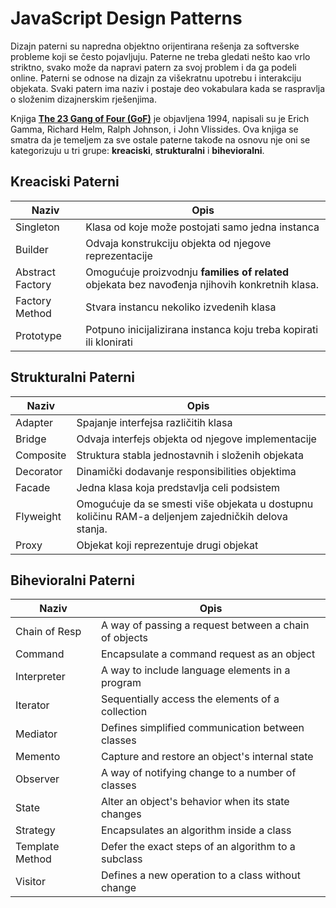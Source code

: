 # JavaScript Design Patterns

Dizajn paterni su napredna objektno orijentirana rešenja za softverske probleme koji se često pojavljuju. Paterne ne treba gledati nešto kao vrlo striktno, svako može da napravi patern za svoj problem i da ga podeli online. Paterni se odnose na dizajn za višekratnu upotrebu i interakciju objekata. Svaki patern ima naziv i postaje deo vokabulara kada se raspravlja o složenim dizajnerskim rješenjima.

Knjiga **[The 23 Gang of Four (GoF)](https://springframework.guru/gang-of-four-design-patterns/)** je objavljena 1994, napisali su je Erich Gamma, Richard Helm, Ralph Johnson, i John Vlissides. Ova knjiga se smatra da je temeljem za sve ostale paterne takođe na osnovu nje oni se kategorizuju u tri grupe: **kreaciski**, **strukturalni** i **bihevioralni**.


## Kreaciski Paterni
  
| Naziv | Opis |
| --- | --- |
| Singleton | Klasa od koje može postojati samo jedna instanca |
| Builder | Odvaja konstrukciju objekta od njegove reprezentacije |
| Abstract Factory | Omogućuje proizvodnju **families of related** objekata bez navođenja njihovih konkretnih klasa. |
| Factory Method | Stvara instancu nekoliko izvedenih klasa |
| Prototype | Potpuno inicijalizirana instanca koju treba kopirati ili klonirati |

## Strukturalni Paterni

| Naziv | Opis |
| --- | --- |
| Adapter | Spajanje interfejsa različitih klasa |
| Bridge | Odvaja interfejs objekta od njegove implementacije |
| Composite | Struktura stabla jednostavnih i složenih objekata |
| Decorator | Dinamički dodavanje responsibilities objektima |
| Facade | Jedna klasa koja predstavlja celi podsistem |
| Flyweight | Omogućuje da se smesti više objekata u dostupnu količinu RAM-a deljenjem zajedničkih delova stanja. |
| Proxy | Objekat koji reprezentuje drugi objekat |

## Bihevioralni Paterni

| Naziv | Opis |
| --- | --- |
| Chain of Resp | A way of passing a request between a chain of objects |
| Command | Encapsulate a command request as an object |
| Interpreter | A way to include language elements in a program |
| Iterator | Sequentially access the elements of a collection |
| Mediator | Defines simplified communication between classes |
| Memento | Capture and restore an object's internal state |
| Observer | A way of notifying change to a number of classes |
| State | Alter an object's behavior when its state changes |
| Strategy | Encapsulates an algorithm inside a class |
| Template Method | Defer the exact steps of an algorithm to a subclass |
| Visitor | Defines a new operation to a class without change |
